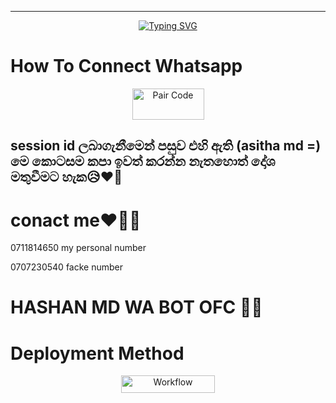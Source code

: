 ***
</p> <p align="center">
<a href="https://git.io/typing-svg"><img src="https://readme-typing-svg.demolab.com?font=Rubik+Dirt&size=65&pause=1000&color=F72C3F&background=FF20A500&center=true&vCenter=true&width=1000&height=150&lines=IHASHAN-MD;MADE+BY+HASHAN+SATHSARA" alt="Typing SVG" /></a>

<p align = center>
<p align="center">

# How To Connect Whatsapp

<p align="center">
<a href='https://pair-code-production.up.railway.app/pair' target="_blank"><img alt='Pair Code' src='https://img.shields.io/badge/-Pair Code-darkgreen?style=for-the-badge&logo=Whatsapp&logoColor=white'/< width=115 height=50/p></a>

## session id ලබාගැනීමෙන් පසුව එහි ඇති (asitha md =) මෙ කොටසම කපා ඉවත් කරන්න නැතහොත් දෝශ මතුවීමට හැක😥❤️‍🔥

# conact me❤️‍🔥🌝

0711814650 my personal number

0707230540 facke number 

# HASHAN MD WA BOT OFC 🌝💗



# Deployment Method

<p align="center">
  <a href='https://github.com/SahasTech22/SAHAS-MD/blob/main/WORKFLOW.md' target="_blank">
    <img alt='Workflow' src='https://img.shields.io/badge/-WorkFlow%20Deploy-blue?style=for-the-badge&logo=github&logoColor=white' width="150" height="28"/>
  </a>
